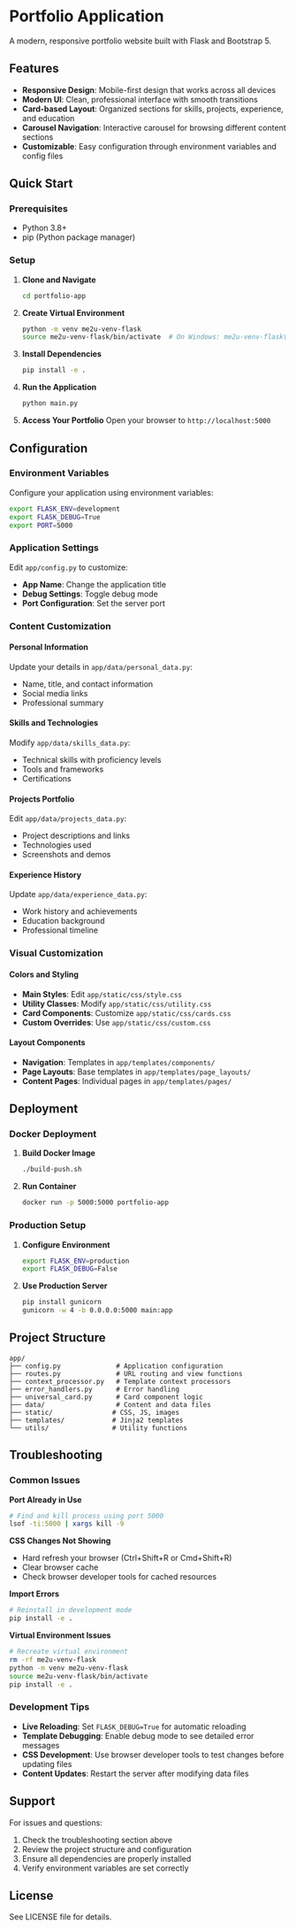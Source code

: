 # Portfolio Application

A modern, responsive portfolio website built with Flask and Bootstrap 5.

## Features

- **Responsive Design**: Mobile-first design that works across all devices
- **Modern UI**: Clean, professional interface with smooth transitions
- **Card-based Layout**: Organized sections for skills, projects, experience, and education
- **Carousel Navigation**: Interactive carousel for browsing different content sections
- **Customizable**: Easy configuration through environment variables and config files

## Quick Start

### Prerequisites

- Python 3.8+
- pip (Python package manager)

### Setup

1. **Clone and Navigate**
   ```bash
   cd portfolio-app
   ```

2. **Create Virtual Environment**
   ```bash
   python -m venv me2u-venv-flask
   source me2u-venv-flask/bin/activate  # On Windows: me2u-venv-flask\Scripts\activate
   ```

3. **Install Dependencies**
   ```bash
   pip install -e .
   ```

4. **Run the Application**
   ```bash
   python main.py
   ```

5. **Access Your Portfolio**
   Open your browser to `http://localhost:5000`

## Configuration

### Environment Variables

Configure your application using environment variables:

```bash
export FLASK_ENV=development
export FLASK_DEBUG=True
export PORT=5000
```

### Application Settings

Edit `app/config.py` to customize:

- **App Name**: Change the application title
- **Debug Settings**: Toggle debug mode
- **Port Configuration**: Set the server port

### Content Customization

#### Personal Information
Update your details in `app/data/personal_data.py`:
- Name, title, and contact information
- Social media links
- Professional summary

#### Skills and Technologies
Modify `app/data/skills_data.py`:
- Technical skills with proficiency levels
- Tools and frameworks
- Certifications

#### Projects Portfolio
Edit `app/data/projects_data.py`:
- Project descriptions and links
- Technologies used
- Screenshots and demos

#### Experience History
Update `app/data/experience_data.py`:
- Work history and achievements
- Education background
- Professional timeline

### Visual Customization

#### Colors and Styling
- **Main Styles**: Edit `app/static/css/style.css`
- **Utility Classes**: Modify `app/static/css/utility.css` 
- **Card Components**: Customize `app/static/css/cards.css`
- **Custom Overrides**: Use `app/static/css/custom.css`

#### Layout Components
- **Navigation**: Templates in `app/templates/components/`
- **Page Layouts**: Base templates in `app/templates/page_layouts/`
- **Content Pages**: Individual pages in `app/templates/pages/`

## Deployment

### Docker Deployment

1. **Build Docker Image**
   ```bash
   ./build-push.sh
   ```

2. **Run Container**
   ```bash
   docker run -p 5000:5000 portfolio-app
   ```

### Production Setup

1. **Configure Environment**
   ```bash
   export FLASK_ENV=production
   export FLASK_DEBUG=False
   ```

2. **Use Production Server**
   ```bash
   pip install gunicorn
   gunicorn -w 4 -b 0.0.0.0:5000 main:app
   ```

## Project Structure

```
app/
├── config.py              # Application configuration
├── routes.py              # URL routing and view functions
├── context_processor.py   # Template context processors
├── error_handlers.py      # Error handling
├── universal_card.py      # Card component logic
├── data/                  # Content and data files
├── static/               # CSS, JS, images
├── templates/            # Jinja2 templates
└── utils/                # Utility functions
```

## Troubleshooting

### Common Issues

**Port Already in Use**
```bash
# Find and kill process using port 5000
lsof -ti:5000 | xargs kill -9
```

**CSS Changes Not Showing**
- Hard refresh your browser (Ctrl+Shift+R or Cmd+Shift+R)
- Clear browser cache
- Check browser developer tools for cached resources

**Import Errors**
```bash
# Reinstall in development mode
pip install -e .
```

**Virtual Environment Issues**
```bash
# Recreate virtual environment
rm -rf me2u-venv-flask
python -m venv me2u-venv-flask
source me2u-venv-flask/bin/activate
pip install -e .
```

### Development Tips

- **Live Reloading**: Set `FLASK_DEBUG=True` for automatic reloading
- **Template Debugging**: Enable debug mode to see detailed error messages
- **CSS Development**: Use browser developer tools to test changes before updating files
- **Content Updates**: Restart the server after modifying data files

## Support

For issues and questions:
1. Check the troubleshooting section above
2. Review the project structure and configuration
3. Ensure all dependencies are properly installed
4. Verify environment variables are set correctly

## License

See LICENSE file for details.
